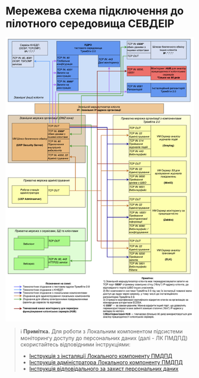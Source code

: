 # Мережева схема підключення до пілотного середовища СЕВДЕІР
![](02-network-diagram-image/image.png)

> ℹ️ **Примітка.** Для роботи з Локальним компонентом підсистеми моніторингу доступу до персональних даних (далі - ЛК ПМДПД) скористайтесь відповідними інструкціями:
> - [Інструкція з інсталяції Локального компоненту ПМДПД](https://portal.trembita.gov.ua/media/website-media/LK_PMDPD.pdf)
> - [Інструкція адміністратора Локального компоненту ПМДПД](https://portal.trembita.gov.ua/media/website-media/%D0%86%D0%BD%D1%81%D1%82%D1%80%D1%83%D0%BA%D1%86%D1%96%D1%8F_%D0%90%D0%B4%D0%BC%D1%96%D0%BD%D1%96%D1%81%D1%82%D1%80%D0%B0%D1%82%D0%BE%D1%80%D0%B0_%D0%9B%D0%BE%D0%BA%D0%B0%D0%BB%D1%8C%D0%BD%D0%BE%D0%B3%D0%BE_%D0%BA%D0%BE%D0%BC%D0%BF%D0%BE%D0%BD%D0%B5%D0%BD%D1%82%D1%83_%D0%9F%D0%9C%D0%94%D0%9F%D0%94.pdf)
> - [Інструкція відповідального за захист персональних даних](https://portal.trembita.gov.ua/media/website-media/%D0%86%D0%BD%D1%81%D1%82%D1%80%D1%83%D0%BA%D1%86%D1%96%D1%8F_%D0%92%D1%96%D0%B4%D0%BF%D0%BE%D0%B2%D1%96%D0%B4%D0%B0%D0%BB%D1%8C%D0%BD%D0%BE%D0%B3%D0%BE_%D0%B7%D0%B0_%D0%B7%D0%B0%D1%85%D0%B8%D1%81%D1%82_%D0%BF%D0%B5%D1%80%D1%81%D0%BE%D0%BD%D0%B0%D0%BB%D1%8C%D0%BD%D0%B8%D1%85_%D0%B4%D0%B0%D0%BD%D0%B8%D1%85.pdf)

